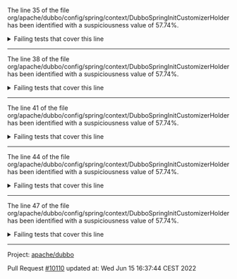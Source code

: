 The line 35 of the file org/apache/dubbo/config/spring/context/DubboSpringInitCustomizerHolder has been identified with a suspiciousness value of 57.74%.

<details>
     <summary>Failing tests that cover this line</summary>

- `org.apache.dubbo.config.spring.context.KeepRunningOnSpringClosedTest#test`
</details>

***

The line 38 of the file org/apache/dubbo/config/spring/context/DubboSpringInitCustomizerHolder has been identified with a suspiciousness value of 57.74%.

<details>
     <summary>Failing tests that cover this line</summary>

- `org.apache.dubbo.config.spring.context.KeepRunningOnSpringClosedTest#test`
</details>

***

The line 41 of the file org/apache/dubbo/config/spring/context/DubboSpringInitCustomizerHolder has been identified with a suspiciousness value of 57.74%.

<details>
     <summary>Failing tests that cover this line</summary>

- `org.apache.dubbo.config.spring.context.KeepRunningOnSpringClosedTest#test`
</details>

***

The line 44 of the file org/apache/dubbo/config/spring/context/DubboSpringInitCustomizerHolder has been identified with a suspiciousness value of 57.74%.

<details>
     <summary>Failing tests that cover this line</summary>

- `org.apache.dubbo.config.spring.context.KeepRunningOnSpringClosedTest#test`
</details>

***

The line 47 of the file org/apache/dubbo/config/spring/context/DubboSpringInitCustomizerHolder has been identified with a suspiciousness value of 57.74%.

<details>
     <summary>Failing tests that cover this line</summary>

- `org.apache.dubbo.config.spring.context.KeepRunningOnSpringClosedTest#test`
</details>

***

Project: [apache/dubbo](https://github.com/apache/dubbo)

Pull Request [#10110](https://github.com/apache/dubbo/pull/10110) updated at: Wed Jun 15 16:37:44 CEST 2022
